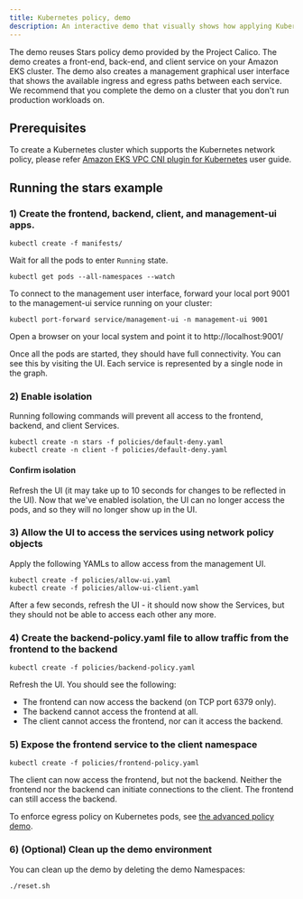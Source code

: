 ```yaml
---
title: Kubernetes policy, demo
description: An interactive demo that visually shows how applying Kubernetes policy allows and denies connections. 
---
```

The demo reuses Stars policy demo provided by the Project Calico. The demo creates a front-end, back-end, and client service on your Amazon EKS cluster. The demo also creates a management graphical user interface that shows the available ingress and egress paths between each service. We recommend that you complete the demo on a cluster that you don't run production workloads on.

## Prerequisites

To create a Kubernetes cluster which supports the Kubernetes network policy, please refer [Amazon EKS VPC CNI plugin for Kubernetes](https://docs.aws.amazon.com/eks/latest/userguide/managing-vpc-cni.html) user guide. 

## Running the stars example

### 1) Create the frontend, backend, client, and management-ui apps.

```shell
kubectl create -f manifests/
```

Wait for all the pods to enter `Running` state.

```shell
kubectl get pods --all-namespaces --watch
```

To connect to the management user interface, forward your local port 9001 to the management-ui service running on your cluster:

```shell
kubectl port-forward service/management-ui -n management-ui 9001
```

Open a browser on your local system and point it to http://localhost:9001/

Once all the pods are started, they should have full connectivity. You can see this by visiting the UI.  Each service is
represented by a single node in the graph.


### 2) Enable isolation

Running following commands will prevent all access to the frontend, backend, and client Services.

```shell
kubectl create -n stars -f policies/default-deny.yaml
kubectl create -n client -f policies/default-deny.yaml
```

#### Confirm isolation

Refresh the UI (it may take up to 10 seconds for changes to be reflected in the UI).
Now that we've enabled isolation, the UI can no longer access the pods, and so they will no longer show up in the UI.

### 3) Allow the UI to access the services using network policy objects

Apply the following YAMLs to allow access from the management UI.

```shell
kubectl create -f policies/allow-ui.yaml
kubectl create -f policies/allow-ui-client.yaml
```

After a few seconds, refresh the UI - it should now show the Services, but they should not be able to access each other any more.

### 4) Create the backend-policy.yaml file to allow traffic from the frontend to the backend

```shell
kubectl create -f policies/backend-policy.yaml
```

Refresh the UI. You should see the following:

- The frontend can now access the backend (on TCP port 6379 only).
- The backend cannot access the frontend at all.
- The client cannot access the frontend, nor can it access the backend.

### 5) Expose the frontend service to the client namespace

```shell
kubectl create -f policies/frontend-policy.yaml
```

The client can now access the frontend, but not the backend.  Neither the frontend nor the backend can initiate connections to the client.  The frontend can still access the backend.

To enforce egress policy on Kubernetes pods, see [the advanced policy demo](../advanced).

### 6) (Optional) Clean up the demo environment

You can clean up the demo by deleting the demo Namespaces:

```bash
./reset.sh
```
